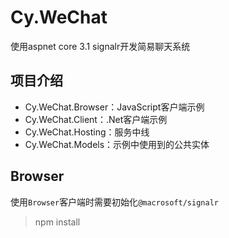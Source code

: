 # Cy.WeChat
使用aspnet core 3.1 signalr开发简易聊天系统 

## 项目介绍
- Cy.WeChat.Browser：JavaScript客户端示例
- Cy.WeChat.Client：.Net客户端示例
- Cy.WeChat.Hosting：服务中线
- Cy.WeChat.Models：示例中使用到的公共实体

## Browser
使用`Browser`客户端时需要初始化`@macrosoft/signalr`
> npm install

